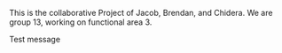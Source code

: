 This is the collaborative Project of Jacob, Brendan, and Chidera.
We are group 13, working on functional area 3.

Test message
